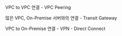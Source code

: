 VPC to VPC 연결
    - VPC Peering


많은 VPC, On-Premise 서버와의 연결
    - Transit Gateway


VPC to On-Premise 연결
    - VPN
    - Direct Connect
